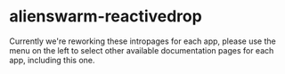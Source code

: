 # alienswarm-reactivedrop

Currently we're reworking these intropages for each app, please use the menu on the left to select other available documentation pages for each app, including this one.
